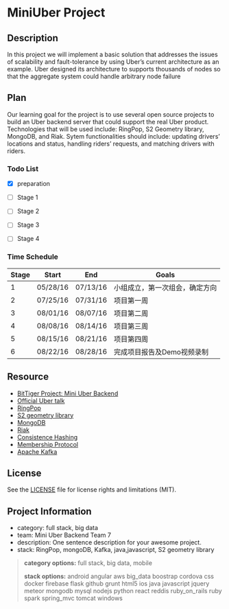 # MiniUber Project

## Description
In this project we will implement a basic solution that addresses the issues of scalability and fault-tolerance by using Uber’s current architecture as an example. Uber designed its architecture to supports thousands of nodes so that the aggregate system could handle arbitrary node failure

## Plan
Our learning goal for the project is to use several open source projects to build an Uber backend server that could support the real Uber product. Technologies that will be used include: RingPop, S2 Geometry library, MongoDB, and Riak. Sytem functionalities should include: updating drivers’ locations and status, handling riders’ requests, and matching drivers with riders.

### Todo List
- [x] preparation
- [ ] Stage 1
- [ ] Stage 2
- [ ] Stage 3
- [ ] Stage 4


### Time Schedule


| Stage | Start  | End | Goals |
| ------------- | ------------- | ------------- | ------------- |
| 1 | 05/28/16  | 07/13/16  | 小组成立，第一次组会，确定方向 |
| 2 | 07/25/16  | 07/31/16  | 项目第一周  |
| 3 | 08/01/16  | 08/07/16  | 项目第二周  |
| 4 | 08/08/16  | 08/14/16  | 项目第三周  |
| 5 | 08/15/16  | 08/21/16  | 项目第四周  |
| 6 | 08/22/16  | 08/28/16  | 完成项目报告及Demo视频录制  |

## Resource
- [BitTiger Project: Mini Uber Backend](https://www.bittiger.io/microproject/CNoovWGEB2HiHxtRH)
- [Official Uber talk](http://basho.com/posts/technical/ubers-ringpop-and-riak)
- [RingPop](https://github.com/uber/ringpop-node)
- [S2 geometry library](http://blog.christianperone.com/2015/08/googles-s2-geometry-on-the-sphere-cells-and-hilbert-curve/)
- [MongoDB](https://www.mongodb.org/)
- [Riak](http://basho.com/products/)
- [Consistence Hashing](http://michaelnielsen.org/blog/consistent-hashing/)
- [Membership Protocol](http://prakhar.me/articles/swim/)
- [Apache Kafka](http://kafka.apache.org)

## License
See the [LICENSE](LICENSE.md) file for license rights and limitations (MIT).

## Project Information
- category: full stack, big data
- team: Mini Uber Backend Team 7
- description: One sentence description for your awesome project.
- stack: RingPop, mongoDB, Kafka, java,javascript, S2 geometry library

>**category options:**
>full stack, big data, mobile
>
> **stack options:**
> android angular aws big_data boostrap cordova css docker firebase flask github grunt html5 ios java javascript jquery meteor mongodb mysql nodejs python react reddis ruby_on_rails ruby spark spring_mvc tomcat windows

